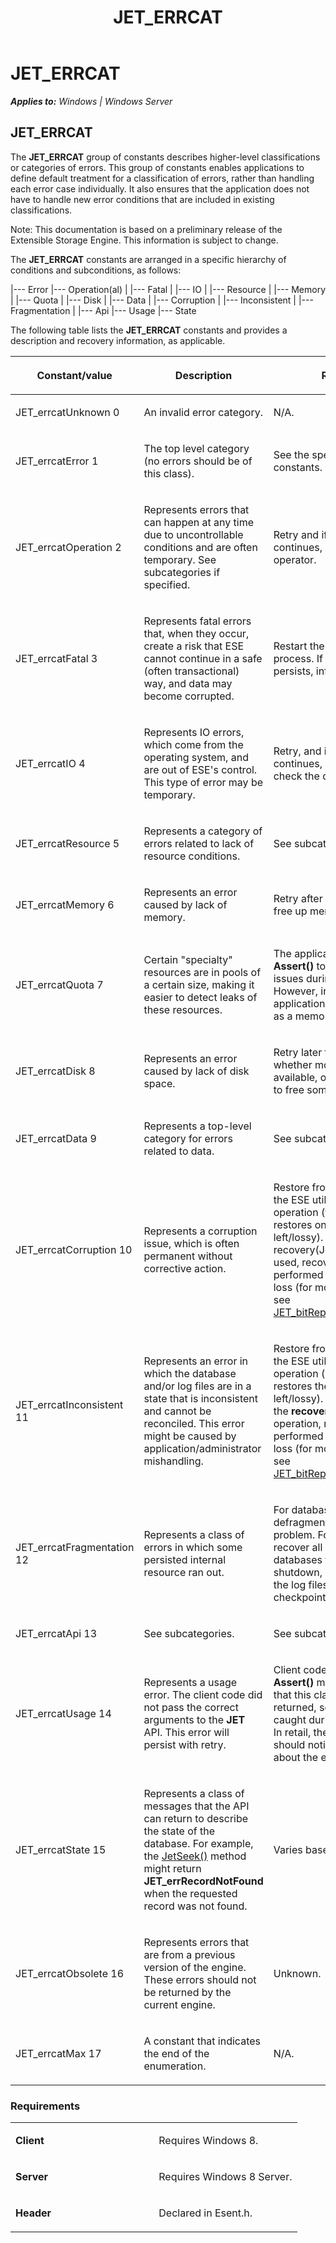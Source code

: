 ﻿---
title: JET_ERRCAT
TOCTitle: JET_ERRCAT
ms:assetid: 96551dc8-8df5-417c-850f-278b5231b0b6
ms:mtpsurl: https://msdn.microsoft.com/library/Hh475860(v=EXCHG.10)
ms:contentKeyID: 37033566
ms.date: 04/11/2016
ms.topic: article
---

# JET_ERRCAT


_**Applies to:** Windows | Windows Server_

## JET_ERRCAT

The **JET_ERRCAT** group of constants describes higher-level classifications or categories of errors. This group of constants enables applications to define default treatment for a classification of errors, rather than handling each error case individually. It also ensures that the application does not have to handle new error conditions that are included in existing classifications.

Note: This documentation is based on a preliminary release of the Extensible Storage Engine. This information is subject to change.

The **JET_ERRCAT** constants are arranged in a specific hierarchy of conditions and subconditions, as follows:

|--- Error |--- Operation(al) | |--- Fatal | |--- IO | |--- Resource | |--- Memory | |--- Quota | |--- Disk | |--- Data | |--- Corruption | |--- Inconsistent | |--- Fragmentation | |--- Api |--- Usage |--- State

The following table lists the **JET_ERRCAT** constants and provides a description and recovery information, as applicable.

<table>
<colgroup>
<col style="width: 33%" />
<col style="width: 33%" />
<col style="width: 33%" />
</colgroup>
<thead>
<tr class="header">
<th><p>Constant/value</p></th>
<th><p>Description</p></th>
<th><p>Recovery</p></th>
</tr>
</thead>
<tbody>
<tr class="odd">
<td><p>JET_errcatUnknown 0</p></td>
<td><p>An invalid error category.</p></td>
<td><p>N/A.</p></td>
</tr>
<tr class="even">
<td><p>JET_errcatError 1</p></td>
<td><p>The top level category (no errors should be of this class).</p></td>
<td><p>See the specific error constants.</p></td>
</tr>
<tr class="odd">
<td><p>JET_errcatOperation 2</p></td>
<td><p>Represents errors that can happen at any time due to uncontrollable conditions and are often temporary. See subcategories if specified.</p></td>
<td><p>Retry and if the error continues, inform the operator.</p></td>
</tr>
<tr class="even">
<td><p>JET_errcatFatal 3</p></td>
<td><p>Represents fatal errors that, when they occur, create a risk that ESE cannot continue in a safe (often transactional) way, and data may become corrupted.</p></td>
<td><p>Restart the instance or process. If the problem persists, inform the operator.</p></td>
</tr>
<tr class="odd">
<td><p>JET_errcatIO 4</p></td>
<td><p>Represents IO errors, which come from the operating system, and are out of ESE's control. This type of error may be temporary.</p></td>
<td><p>Retry, and if the error continues, ask the operator to check the disk.</p></td>
</tr>
<tr class="even">
<td><p>JET_errcatResource 5</p></td>
<td><p>Represents a category of errors related to lack of resource conditions.</p></td>
<td><p>See subcategories.</p></td>
</tr>
<tr class="odd">
<td><p>JET_errcatMemory 6</p></td>
<td><p>Represents an error caused by lack of memory.</p></td>
<td><p>Retry after a period of time, free up memory, or quit.</p></td>
</tr>
<tr class="even">
<td><p>JET_errcatQuota 7</p></td>
<td><p>Certain &quot;specialty&quot; resources are in pools of a certain size, making it easier to detect leaks of these resources.</p></td>
<td><p>The application should <strong>Assert()</strong> to detect these issues during development . However, in retail code, the application should treat this as a memory error.</p></td>
</tr>
<tr class="odd">
<td><p>JET_errcatDisk 8</p></td>
<td><p>Represents an error caused by lack of disk space.</p></td>
<td><p>Retry later to determine whether more disk space is available, or ask the operator to free some disk space.</p></td>
</tr>
<tr class="even">
<td><p>JET_errcatData 9</p></td>
<td><p>Represents a top-level category for errors related to data.</p></td>
<td><p>See subcategories.</p></td>
</tr>
<tr class="odd">
<td><p>JET_errcatCorruption 10</p></td>
<td><p>Represents a corruption issue, which is often permanent without corrective action.</p></td>
<td><p>Restore from backup by using the ESE utilities repair operation (this operation restores only the data that is left/lossy). Also when the recovery(JetInit) method is used, recovery can be performed by allowing data loss (for more information, see <a href="gg269296(v=exchg.10).md">JET_bitReplayIgnoreLostLogs</a>.</p></td>
</tr>
<tr class="even">
<td><p>JET_errcatInconsistent 11</p></td>
<td><p>Represents an error in which the database and/or log files are in a state that is inconsistent and cannot be reconciled. This error might be caused by application/administrator mishandling.</p></td>
<td><p>Restore from backup by using the ESE utilities repair operation (which only restores the data that is left/lossy). Also in the case of the <strong>recovery(JetInit)</strong> operation, recovery can be performed by allowing data loss (for more information, see <a href="gg269296(v=exchg.10).md">JET_bitReplayIgnoreLostLogs</a>.</p></td>
</tr>
<tr class="odd">
<td><p>JET_errcatFragmentation 12</p></td>
<td><p>Represents a class of errors in which some persisted internal resource ran out.</p></td>
<td><p>For database errors, offline defragmentation will fix the problem. For the log files, first recover all attached databases to a clean shutdown, and then delete all the log files and the checkpoint.</p></td>
</tr>
<tr class="even">
<td><p>JET_errcatApi 13</p></td>
<td><p>See subcategories.</p></td>
<td><p>See subcategories.</p></td>
</tr>
<tr class="odd">
<td><p>JET_errcatUsage 14</p></td>
<td><p>Represents a usage error. The client code did not pass the correct arguments to the <strong>JET</strong> API. This error will persist with retry.</p></td>
<td><p>Client code should use the <strong>Assert()</strong> method to ensure that this class of errors is not returned, so issues can be caught during development. In retail, the application should notify the operator about the error.</p></td>
</tr>
<tr class="even">
<td><p>JET_errcatState 15</p></td>
<td><p>Represents a class of messages that the API can return to describe the state of the database. For example, the <a href="gg294103(v=exchg.10).md">JetSeek()</a> method might return <strong>JET_errRecordNotFound</strong> when the requested record was not found.</p></td>
<td><p>Varies based on the API.</p></td>
</tr>
<tr class="odd">
<td><p>JET_errcatObsolete 16</p></td>
<td><p>Represents errors that are from a previous version of the engine. These errors should not be returned by the current engine.</p></td>
<td><p>Unknown.</p></td>
</tr>
<tr class="even">
<td><p>JET_errcatMax 17</p></td>
<td><p>A constant that indicates the end of the enumeration.</p></td>
<td><p>N/A.</p></td>
</tr>
</tbody>
</table>


### Requirements

<table>
<colgroup>
<col style="width: 50%" />
<col style="width: 50%" />
</colgroup>
<tbody>
<tr class="odd">
<td><p><strong>Client</strong></p></td>
<td><p>Requires Windows 8.</p></td>
</tr>
<tr class="even">
<td><p><strong>Server</strong></p></td>
<td><p>Requires Windows 8 Server.</p></td>
</tr>
<tr class="odd">
<td><p><strong>Header</strong></p></td>
<td><p>Declared in Esent.h.</p></td>
</tr>
</tbody>
</table>

